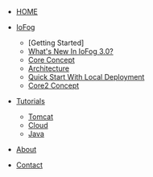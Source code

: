 <!-- docs/_sidebar.md -->


* [HOME](./)

* [IoFog](./)
  * [Getting Started]
  * [What's New In IoFog 3.0?](./ioFog_3.0/getting-started/whats-new/)
  * [Core Concept](./tutorials/java/index)
  * [Architecture](./tutorials/java/index)
  * [Quick Start With Local Deployment](./tutorials/java/index)
  * [Core2 Concept](./tutorials/java/index)

* [Tutorials](./tutorials/index)
  * [Tomcat](./tutorials/tomcat/index)
  * [Cloud](./tutorials/cloud/index)
  * [Java](./tutorials/java/index)

* [About](./about/index)

* [Contact](./contact/index)


